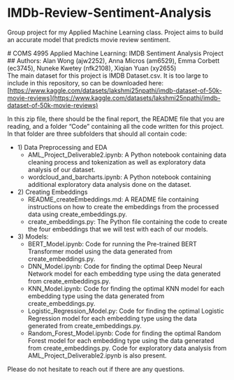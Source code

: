 # IMDb-Review-Sentiment-Analysis
Group project for my Applied Machine Learning class. Project aims to build an accurate model that predicts movie review sentiment. 

\# COMS 4995 Applied Machine Learning: IMDB Sentiment Analysis Project  
\#\# Authors: Alan Wong (ajw2252), Anna Micros (am6529), Emma Corbett (ec3745), Nuneke Kwetey (nfk2108), Xiqian Yuan (xy2655)  
The main dataset for this project is IMDB Dataset.csv. It is too large to include in this repository, so can be downloaded here: [https://www.kaggle.com/datasets/lakshmi25npathi/imdb-dataset-of-50k-movie-reviews](https://www.kaggle.com/datasets/lakshmi25npathi/imdb-dataset-of-50k-movie-reviews) 

In this zip file, there should be the final report, the README file that you are reading, and a folder “Code” containing all the code written for this project. In that folder are three subfolders that should all contain code:

- 1\) Data Preprocessing and EDA    
  - AML\_Project\_Deliverable2.ipynb: A Python notebook containing data cleaning process and tokenization as well as exploratory data analysis of our dataset.    
  - wordcloud\_and\_barcharts.ipynb: A Python notebook containing additional exploratory data analysis done on the dataset.  
- 2\) Creating Embeddings  
  - README\_createEmbeddings.md: A README file containing instructions on how to create the embeddings from the processed data using create\_embeddings.py.    
  - create\_embeddings.py: The Python file containing the code to create the four embeddings that we will test with each of our models.  
- 3\) Models:  
  - BERT\_Model.ipynb: Code for running the Pre-trained BERT Transformer model using the data generated from create\_embeddings.py.    
  - DNN\_Model.ipynb: Code for finding the optimal Deep Neural Network model for each embedding type using the data generated from create\_embeddings.py.    
  - KNN\_Model.ipynb: Code for finding the optimal KNN model for each embedding type using the data generated from create\_embeddings.py.   
  - Logistic\_Regression\_Model.py: Code for finding the optimal Logistic Regression model for each embedding type using the data generated from create\_embeddings.py.    
  - Random\_Forest\_Model.ipynb: Code for finding the optimal Random Forest model for each embedding type using the data generated from create\_embeddings.py. Code for exploratory data analysis  from AML\_Project\_Deliverable2.ipynb is also present.  

Please do not hesitate to reach out if there are any questions.
